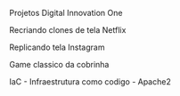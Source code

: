 Projetos Digital Innovation One

  Recriando clones de tela Netflix
  
  Replicando tela Instagram
  
  Game classico da cobrinha
  
  IaC - Infraestrutura como codigo - Apache2
